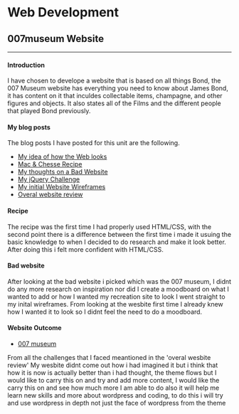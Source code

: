 # Web Development  

## 007museum Website
---
#### Introduction
I have chosen to develope a website that is based on all things Bond, the 007 Museum website has everything you need to know about James Bond, it has content on it that inculdes collectable items, champagne, and other figures and objects. It also states all of the Films and the different people that played Bond previously. 

#### My blog posts 
The blog posts I have posted for this unit are the following. 

*  [My idea of how the Web looks](http://www.fourthfloor.me/blogs/jjupp/2015/01/08/web-development/) 
*  [Mac & Chesse Recipe](http://www.fourthfloor.me/blogs/jjupp/2015/06/12/macchesse-recipe/)
*  [My thoughts on a Bad Website](http://www.fourthfloor.me/blogs/jjupp/2015/06/12/bad-website/)
*  [My jQuery Challenge](http://www.fourthfloor.me/blogs/jjupp/2015/06/12/jquery-challenge/)
*  [My initial Website Wireframes](http://www.fourthfloor.me/blogs/jjupp/2015/06/12/initial-ideas/)
*  [Overal website review](http://www.fourthfloor.me/blogs/jjupp/2015/06/12/website-review/)


#### Recipe 
The recipe was the first time I had properly used HTML/CSS, with the second point there is a difference between the first time i made it usuing the basic knowledge to when I decided to do research and make it look better. After doing this i felt more confident with HTML/CSS. 

#### Bad website
After looking at the bad website i picked which was the 007 museum, I didnt do any more research on inspiration nor did I create a moodboard on what I wanted to add or how I wanted my recreation site to look I went straight to my inital wireframes. From looking at the wesbite first time I already knew how I wanted it to look so I didnt feel the need to do a moodboard. 

#### Website Outcome 
* [007 museum](http://jjupp.raveweb.net/)

From all the challenges that I faced meantioned in the 'overal wesbite review' My wesbite didnt come out how i had imagined it but i think that how it is now is actually better than i had thought, the theme flows but I would like to carry this on and try and add more content, I would like the carry this on and see how much more I am able to do also it will help me learn new skills and more about wordpress and coding, to do this i will try and use wordpress in depth not just the face of wordpress from the theme 

